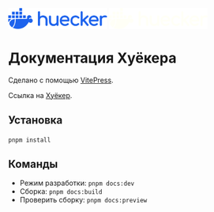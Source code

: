 <img src="./src/public/logo_light.svg#gh-light-mode-only" alt="logo" width="200" />
<img src="./src/public/logo_dark.svg#gh-dark-mode-only" alt="logo" width="200" />

# Документация Хуёкера

Сделано с помощью [VitePress](https://vitepress.dev/).

Ссылка на [Хуёкер](https://github.com/altfoxie/huecker).

## Установка

`pnpm install`

## Команды

- Режим разработки: `pnpm docs:dev`
- Сборка: `pnpm docs:build`
- Проверить сборку: `pnpm docs:preview`
